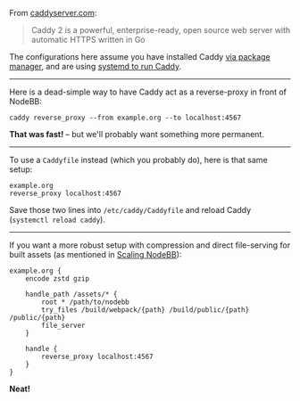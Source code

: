 From [caddyserver.com](//caddyserver.com):
> Caddy 2 is a powerful, enterprise-ready, open source web server with automatic HTTPS written in Go

The configurations here assume you have installed Caddy [via package manager](https://caddyserver.com/docs/install#debian-ubuntu-raspbian), and are using [systemd to run Caddy](https://caddyserver.com/docs/running).

----

Here is a dead-simple way to have Caddy act as a reverse-proxy in front of NodeBB:

```
caddy reverse_proxy --from example.org --to localhost:4567
```

**That was fast!** &ndash; but we'll probably want something more permanent.

----

To use a `Caddyfile` instead (which you probably do), here is that same setup:

```
example.org
reverse_proxy localhost:4567
```

Save those two lines into `/etc/caddy/Caddyfile` and reload Caddy (`systemctl reload caddy`).

----

If you want a more robust setup with compression and direct file-serving for built assets (as mentioned in [Scaling NodeBB](../scaling)):

```
example.org {
    encode zstd gzip

    handle_path /assets/* {
        root * /path/to/nodebb
        try_files /build/webpack/{path} /build/public/{path} /public/{path}
        file_server
    }

    handle {
        reverse_proxy localhost:4567
    }
}
```

**Neat!**